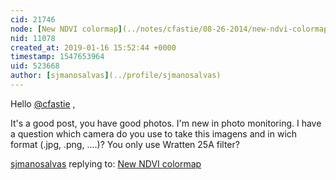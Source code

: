 ```yaml
---
cid: 21746
node: [New NDVI colormap](../notes/cfastie/08-26-2014/new-ndvi-colormap)
nid: 11078
created_at: 2019-01-16 15:52:44 +0000
timestamp: 1547653964
uid: 523668
author: [sjmanosalvas](../profile/sjmanosalvas)
---
```


 Hello [@cfastie](/profile/cfastie) ,

It's a good post, you have good photos. I'm new in photo monitoring. I have a question which camera do you use to take this imagens and in wich format (.jpg, .png, ....)?
You only use Wratten 25A filter?


[sjmanosalvas](../profile/sjmanosalvas) replying to: [New NDVI colormap](../notes/cfastie/08-26-2014/new-ndvi-colormap)

